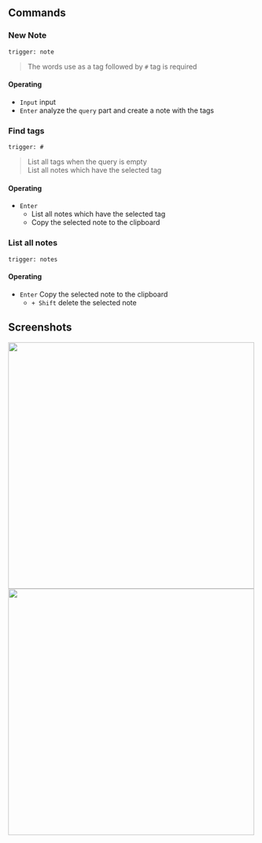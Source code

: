 ## Commands
### New Note
`trigger: note`    
> The words use as a tag followed by `#`
> tag is required

#### Operating
- `Input` input
- `Enter` analyze the `query` part and create a note with the tags

### Find tags
`trigger: #`
> List all tags when the query is empty    
> List all notes which have the selected tag

#### Operating
- `Enter`
    - List all notes which have the selected tag
    - Copy the selected note to the clipboard

### List all notes
`trigger: notes`

#### Operating
- `Enter` Copy the selected note to the clipboard
    - `+ Shift` delete the selected note

## Screenshots
<img src="https://i.imgur.com/vRyGyVA.png" width="500" />

<img src="https://i.imgur.com/5nqqfo1.png" width="500" />
